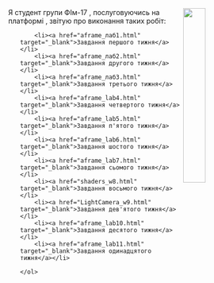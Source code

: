 <html>
<meta charset="UTF-8"/>
<script>
	whoami="Татаренко Анна Олексанрівна"
</script>
<title>Персональна сторінка студента</title>
<body>
	<img src="foto.jpg" width="30%" align="right"/>
	Я студент групи ФІм-17 <script> document.write(whoami);</script>, послуговуючись<script>document.write(navigator.userAgent);</script> на платформі <script>document.write(navigator.platform)</script>, звітую про виконання таких робіт:
	<ol>

		<li><a href="aframe_лаб1.html" target="_blank">Завдання першого тижня</a></li>
		<li><a href="aframe_лаб2.html" target="_blank">Завдання другого тижня</a></li>
		<li><a href="aframe_лаб3.html" target="_blank">Завдання третього тижня</a></li>
		<li><a href="aframe_lab4.html" target="_blank">Завдання четвертого тижня</a></li>
		<li><a href="aframe_lab5.html" target="_blank">Завдання п'ятого тижня</a></li>
		<li><a href="aframe_lab6.html" target="_blank">Завдання шостого тижня</a></li>
		<li><a href="aframe_lab7.html" target="_blank">Завдання сьомого тижня</a></li>
		<li><a href="shaders_w8.html" target="_blank">Завдання восьмого тижня</a></li>
		<li><a href="LightCamera_w9.html" target="_blank">Завдання дев'ятого тижня</a></li>
		<li><a href="aframe_lab10.html" target="_blank">Завдання десятого тижня</a></li>
		<li><a href="aframe_lab11.html" target="_blank">Завдання одинадцятого тижня</a></li>

	</ol>
</body>
</html>
